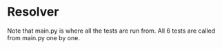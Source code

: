 # Resolver
Note that main.py is where all the tests are run from. All 6 tests are called from main.py one by one.
